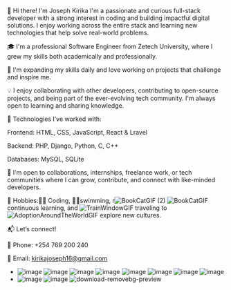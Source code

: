 👋 Hi there! I'm Joseph Kirika
I'm a passionate and curious full-stack developer with a strong interest in coding and building impactful digital solutions. I enjoy working across the entire stack and learning new technologies that help solve real-world problems.

🎓 I'm a professional Software Engineer from Zetech University, where I  grew my skills both academically and professionally.

🌱 I'm expanding my skills daily and love working on projects that challenge and inspire me.

💡 I enjoy collaborating with other developers, contributing to open-source projects, and being part of the ever-evolving tech community. I'm always open to learning and sharing knowledge.

🔧 Technologies I’ve worked with:

Frontend: HTML, CSS, JavaScript, React & Lravel

Backend: PHP, Django, Python, C, C++

Databases: MySQL, SQLite

🎯 I'm open to collaborations, internships, freelance work, or tech communities where I can grow, contribute, and connect with like-minded developers.

🧠 Hobbies:🧑‍💻 Coding, 🏊‍♂️swimming,  r![BookCatGIF (2)](https://github.com/user-attachments/assets/ba37bbe2-ba80-44bb-9296-b54bc166e208)
![BookCatGIF](https://github.com/user-attachments/assets/40c3e7c2-c80f-40eb-accf-e58743b2e7f7)
continuous learning, and ![TrainWindowGIF](https://github.com/user-attachments/assets/cdbe3550-cd9f-4503-9105-f4cd3c8473ec)
traveling to ![AdoptionAroundTheWorldGIF](https://github.com/user-attachments/assets/e07e3c48-0f81-4679-938c-dc65d5f37d70)
 explore new cultures.

📬 Let’s connect!

📱 Phone: +254 769 200 240

📧 Email: kirikajoseph16@gmail.com


-  ![image](https://github.com/mkenyah/mkenyah/assets/127150104/7f09388b-95e4-4d9a-8533-d7f16f08f80a)  ![image](https://github.com/mkenyah/mkenyah/assets/127150104/8248d402-c91c-48a4-97ba-2399aa1093e4) ![image](https://github.com/mkenyah/mkenyah/assets/127150104/8763dd7e-6139-468b-9df6-3c00ef83def8) ![image](https://github.com/mkenyah/mkenyah/assets/127150104/e320afb9-a544-49d6-998e-996e883ec5ff) ![image](https://github.com/mkenyah/mkenyah/assets/127150104/0b5e44a3-c48e-4145-a6c8-216929b2b575) ![image](https://github.com/mkenyah/mkenyah/assets/127150104/3391af97-d9d6-4d9e-8f17-85c82cf4ea93) ![image](https://github.com/mkenyah/mkenyah/assets/127150104/146f7ed1-3ba1-47dd-93e8-827b9a36c254) ![image](https://github.com/mkenyah/mkenyah/assets/127150104/da20e77a-25f3-42a5-9d29-c301fef07eb8)
-  ![image](https://github.com/user-attachments/assets/21cd7750-1983-45fa-897e-eb03060e507b)
![image](https://github.com/user-attachments/assets/f1dd17af-9c8b-467c-bb89-73f60d7d4d05)
![download-removebg-preview](https://github.com/user-attachments/assets/f3a9520a-6a80-4029-b538-8ca3bb50d44f)




 






